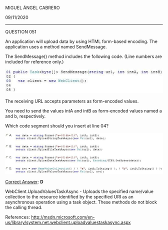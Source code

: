 MIGUEL ÁNGEL CABRERO

09/11/2020
_________________________________________________________

QUESTION 051

An application will upload data by using HTML form-based encoding. The application uses a method named SendMessage.

The SendMessage() method includes the following code. (Line numbers are included for reference only.)

<img src="img/051-01.jpg">

The receiving URL accepts parameters as form-encoded values.

You need to send the values intA and intB as form-encoded values named a and b, respectively.

Which code segment should you insert at line 04?

<img src="img/051-02.jpg">

<u>Correct Answer</u>: **D**

WebClient.UploadValuesTaskAsync - Uploads the specified name/value collection to the resource identified by the specified URI as an asynchronous operation using a task object. These methods do not block the calling thread.

References: http://msdn.microsoft.com/en-us/library/system.net.webclient.uploadvaluestaskasync.aspx
